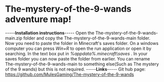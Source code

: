 # The-mystery-of-the-9-wands adventure map!
-----**Installation instructions**-----
Open the The-mystery-of-the-9-wands-main.zip folder and copy the  The-mystery-of-the-9-wands-main folder. Now you need to paste the folder in Minecraft's saves folder. On a windows computer you can press *Win+R* to open the run application or open it by searching. In the text box put in *%appdata%\.minecraft\saves* . In your saves folder you can now paste the folder from earlier. You can rename The-mystery-of-the-9-wands-main to something else(Such as The mystery of the 9 wands) but this is not required.
-----**Links**-----
 Git hub page: https://github.com/MulesGaming/The-mystery-of-the-9-wands

